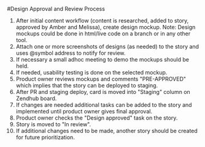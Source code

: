 #Design Approval and Review Process

1. After initial content workflow (content is researched, added to story, approved by Amber and Melissa), create design mockup.
   Note: Design mockups could be done in html/live code on a branch or in any other tool.
2. Attach one or more screenshots of designs (as needed) to the story and uses @symbol address to notify for review.
3. If necessary a small adhoc meeting to demo the mockups should be held.
4. If needed, usability testing is done on the selected mockup.
5. Product owner reviews mockups and comments "PRE-APPROVED" which implies that the story can be deployed to staging.
6. After PR and staging deploy, card is moved into "Staging" column on Zendhub board.
7. If changes are needed additional tasks can be added to the story and implemented until product owner gives final approval.
8. Product owner checks the "Design approved" task on the story.
9. Story is moved to "In review".
10. If additional changes need to be made, another story should be created for future prioritization.

